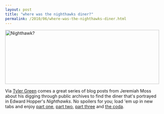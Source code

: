 ```yaml
---
layout: post
title: "where was the nighthawks diner?"
permalink: /2010/06/where-was-the-nighthawks-diner.html
---
```


<p><img src="http://farm5.static.flickr.com/4022/4687466129_42d9d18fe2_o.jpg" width="500" height="177" alt="Nighthawk?" /></a></p>

<p>Via <a href="http://blogs.artinfo.com/modernartnotes/2010/06/finding-the-source-somewhere-in-america/">Tyler Green</a> comes a great series of blog posts from Jeremiah Moss about his digging through public archives to find the diner that's portrayed in Edward Hopper's <em>Nighthawks</em>.  No spoilers for you; load 'em up in new tabs and enjoy <a href="http://vanishingnewyork.blogspot.com/2010/06/finding-nighthawks-part-1.html">part one</a>, <a href="http://vanishingnewyork.blogspot.com/2010/06/finding-nighthawks-part-2.html">part two</a>, <a href="http://vanishingnewyork.blogspot.com/2010/06/finding-nighthawks-part-3.html">part three</a> and <a href="http://vanishingnewyork.blogspot.com/2010/06/finding-nighthawks-coda.html">the coda</a>.</p>



